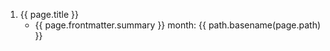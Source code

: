 <script>
    const path= require('path');
    export default { 
        data() {
            return {
                path: path,
                currentMonth: 0
            }
        },
        methods: {
            getMonth(page) {
                let m = /\d+\b.\b(\d+)/.exec(page.relativePath);
                return m? Number(m[1]) : null
            }
        },
        computed: {
            classFiles() {                
                return this.$site.pages.filter(page => /clases.\d+/.test(page.relativePath));
            }, 
        }
    }
</script>

<ol>        
    <li v-for="page in classFiles"> <a :href="path.basename(page.path)">{{ page.title }}</a> 
    <ul><li>{{ page.frontmatter.summary }} month: {{ path.basename(page.path) }}</li></ul>
    </li>
</ol>

